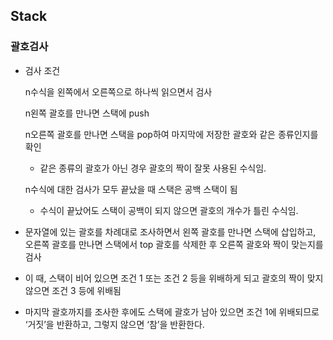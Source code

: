 ## Stack

### 괄호검사

- 검사 조건 

  n수식을 왼쪽에서 오른쪽으로 하나씩 읽으면서 검사

  n왼쪽 괄호를 만나면 스택에 push

  n오른쪽 괄호를 만나면 스택을 pop하여 마지막에 저장한 괄호와 같은 종류인지를 확인

  - 같은 종류의 괄호가 아닌 경우 괄호의 짝이 잘못 사용된 수식임.

  n수식에 대한 검사가 모두 끝났을 때 스택은 공백 스택이 됨

  - 수식이 끝났어도 스택이 공백이 되지 않으면 괄호의 개수가 틀린 수식임.

- 문자열에 있는 괄호를 차례대로 조사하면서 왼쪽 괄호를 만나면 스택에 삽입하고, 오른쪽 괄호를 만나면 스택에서 top 괄호를 삭제한 후 오른쪽 괄호와 짝이 맞는지를 검사

- 이 때, 스택이 비어 있으면 조건 1 또는 조건 2 등을 위배하게 되고 괄호의 짝이 맞지 않으면 조건 3 등에 위배됨

- 마지막 괄호까지를 조사한 후에도 스택에 괄호가 남아 있으면 조건 1에 위배되므로 ‘거짓’을 반환하고, 그렇지 않으면 ‘참’을 반환한다. 